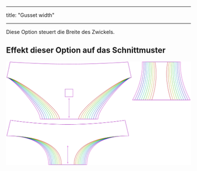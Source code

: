 - - -
title: "Gusset width"
- - -

Diese Option steuert die Breite des Zwickels.

## Effekt dieser Option auf das Schnittmuster

![Dieses Bild zeigt den Effekt dieser Option, indem es mehrere Varianten überlagert, die einen anderen Wert für diese Option haben](ursula_gussetwidth_sample.svg "Effect of this option on the pattern")
